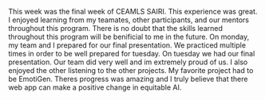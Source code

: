 This week was the final week of CEAMLS SAIRI. This experience was great. I enjoyed learning from my teamates, other participants, and our mentors throughout this program. There is no doubt that the skills learned throughout this program will be benificial to me in the future. On monday, my team and I prepared for our final presentation. We practiced multiple times in order to be well prepared for tuesday. On tuesday we had our final presentation. Our team did very well and im extremely proud of us. I also enjoyed the other listening to the other projects. My favorite project had to be EmotiGen. Theres progress was amazing and I truly believe that there web app can make a positive change in equitable AI. 
